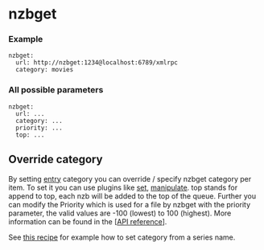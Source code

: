# nzbget
### Example
```
nzbget:
  url: http://nzbget:1234@localhost:6789/xmlrpc
  category: movies
```

### All possible parameters
```
nzbget:
  url: ...
  category: ...
  priority: ...
  top: ...
```

## Override category
By setting [entry](/Entry) category you can override / specify nzbget category per item. To set it you can use plugins like [set](/Plugins/set), [manipulate](/Plugins/manipulate). top stands for append to top, each nzb will be added to the top of the queue. Further you can modify the Priority which is used for a file by nzbget with the priority parameter, the valid values are -100 (lowest) to 100 (highest). More information can be found in the [[API reference](http://nzbget.sourceforge.net/RPC_API_reference#Method_.22appendurl.22|RPC)].

See [this recipe](/Cookbook/Series/SeriesSabNZBd) for example how to set category from a series name.